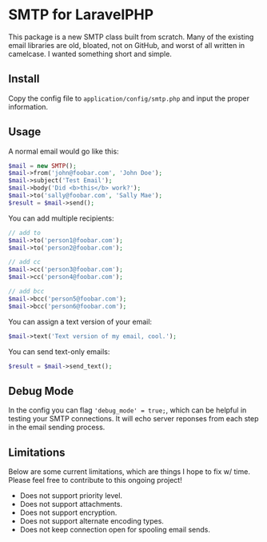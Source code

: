 # SMTP for LaravelPHP #

This package is a new SMTP class built from scratch.  Many of the existing email libraries are old, bloated, not on GitHub, and worst of all written in camelcase.  I wanted something short and simple.

## Install ##

Copy the config file to ``application/config/smtp.php`` and input the proper information.

## Usage ##

A normal email would go like this:

```php
$mail = new SMTP();
$mail->from('john@foobar.com', 'John Doe');
$mail->subject('Test Email');
$mail->body('Did <b>this</b> work?');
$mail->to('sally@foobar.com', 'Sally Mae');
$result = $mail->send();
```

You can add multiple recipients:

```php
// add to
$mail->to('person1@foobar.com');
$mail->to('person2@foobar.com');

// add cc
$mail->cc('person3@foobar.com');
$mail->cc('person4@foobar.com');

// add bcc
$mail->bcc('person5@foobar.com');
$mail->bcc('person6@foobar.com');
```

You can assign a text version of your email:

```php
$mail->text('Text version of my email, cool.');
```

You can send text-only emails:

```php
$result = $mail->send_text();
```

## Debug Mode ##

In the config you can flag ``'debug_mode' = true;``, which can be helpful in testing your SMTP connections.  It will echo server reponses from each step in the email sending process.

## Limitations ##

Below are some current limitations, which are things I hope to fix w/ time.  Please feel free to contribute to this ongoing project!

* Does not support priority level.
* Does not support attachments.
* Does not support encryption.
* Does not support alternate encoding types.
* Does not keep connection open for spooling email sends.